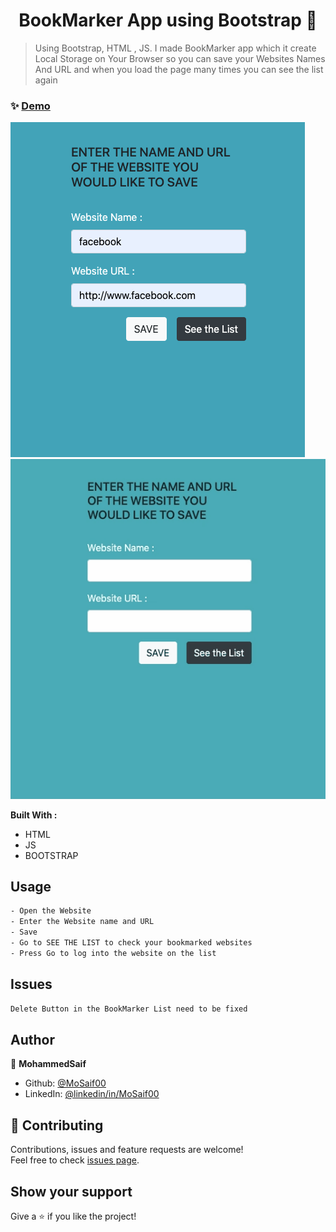 <h1 align="center"> BookMarker App using Bootstrap  👋</h1>


> Using Bootstrap, HTML , JS. I made BookMarker app  which it create Local Storage on Your Browser so you can save your Websites Names And URL and when you load the page many times you can see the list again 

### ✨ [Demo](https://mosaif00.github.io/BookMarker-App/)

![alt text](screen1.png) ![alt text](screen2.gif)

**Built With :**
  - HTML
  - JS
  - BOOTSTRAP


## Usage

```sh
- Open the Website
- Enter the Website name and URL 
- Save 
- Go to SEE THE LIST to check your bookmarked websites
- Press Go to log into the website on the list 
```
## Issues
```sh
Delete Button in the BookMarker List need to be fixed 
```

## Author

👤 **MohammedSaif**

- Github: [@MoSaif00](https://github.com/MoSaif00)
- LinkedIn: [@linkedin\/in\/MoSaif00](https://linkedin.com/in/linkedin/in/MoSaif00)

## 🤝 Contributing

Contributions, issues and feature requests are welcome!<br />Feel free to check [issues page](https://github.com/MoSaif00/SImple-Weather-App/issues).

## Show your support

Give a ⭐️  if you like the project!


